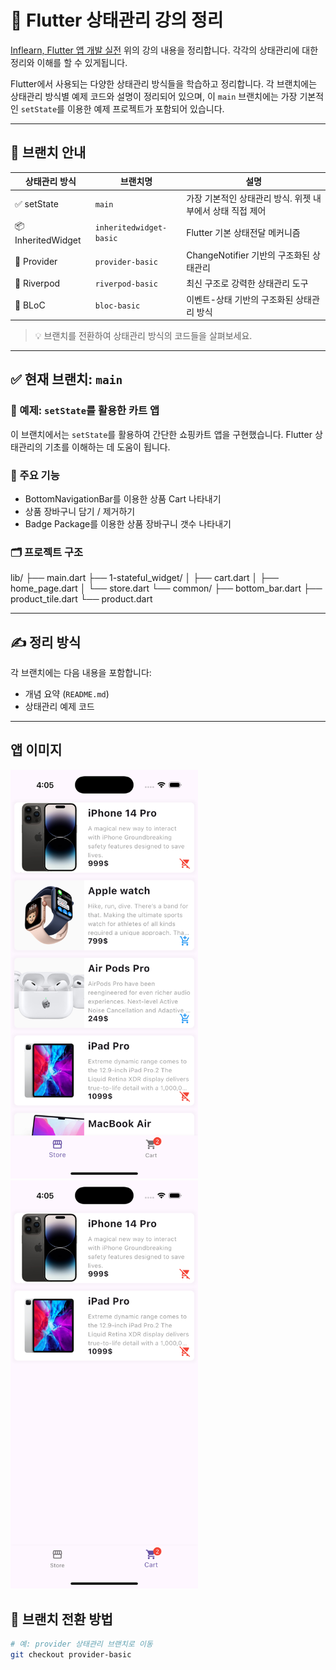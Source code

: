 # 🧠 Flutter 상태관리 강의 정리

[Inflearn, Flutter 앱 개발 실전](https://www.inflearn.com/course/%ED%94%8C%EB%9F%AC%ED%84%B0-%EC%95%B1-%EA%B0%9C%EB%B0%9C-%EC%8B%A4%EC%A0%84) 위의 강의 내용을 정리합니다. 각각의 상태관리에 대한 정리와 이해를 할 수 있게됩니다.

Flutter에서 사용되는 다양한 상태관리 방식들을 학습하고 정리합니다. 각 브랜치에는 상태관리 방식별 예제 코드와 설명이 정리되어 있으며, 이 `main` 브랜치에는 가장 기본적인 `setState`를 이용한 예제 프로젝트가 포함되어 있습니다.

---

## 📌 브랜치 안내

| 상태관리 방식 | 브랜치명 | 설명 |
|--------------|----------|-----|
| ✅ setState | `main` | 가장 기본적인 상태관리 방식. 위젯 내부에서 상태 직접 제어 |
| 📦 InheritedWidget | `inheritedwidget-basic` | Flutter 기본 상태전달 메커니즘 |
| 🔄 Provider | `provider-basic` | ChangeNotifier 기반의 구조화된 상태관리 |
| 🌿 Riverpod | `riverpod-basic` | 최신 구조로 강력한 상태관리 도구 |
| 🔗 BLoC | `bloc-basic` | 이벤트-상태 기반의 구조화된 상태관리 방식 |

> 💡 브랜치를 전환하여 상태관리 방식의 코드들을 살펴보세요.

---

## ✅ 현재 브랜치: `main`

### 📱 예제: `setState`를 활용한 카트 앱

이 브랜치에서는 `setState`를 활용하여 간단한 쇼핑카트 앱을 구현했습니다. Flutter 상태관리의 기초를 이해하는 데 도움이 됩니다.

### 🧩 주요 기능
- BottomNavigationBar를 이용한 상품 Cart 나타내기
- 상품 장바구니 담기 / 제거하기
- Badge Package를 이용한 상품 장바구니 갯수 나타내기

### 🗂️ 프로젝트 구조
lib/
├── main.dart
├── 1-stateful_widget/
│   ├── cart.dart
│   ├── home_page.dart
│   └── store.dart
└── common/
├── bottom_bar.dart
├── product_tile.dart
└── product.dart

---

## ✍️ 정리 방식

각 브랜치에는 다음 내용을 포함합니다:
- 개념 요약 (`README.md`)
- 상태관리 예제 코드

---

## 앱 이미지

<img src="https://github.com/daehooo/flutter_state_management/blob/main/assets/cart_app_image_1.png?raw=true" alt="카트 앱 실행 화면-1" width="300"/>
<img src="https://github.com/daehooo/flutter_state_management/blob/main/assets/cart_app_image_2.png?raw=true" alt="카트 앱 실행 화면-2" width="300"/>

## 🚀 브랜치 전환 방법

```bash
# 예: provider 상태관리 브랜치로 이동
git checkout provider-basic